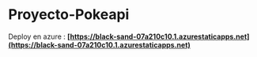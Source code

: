 # Proyecto-Pokeapi

Deploy en azure : 
 **[https://black-sand-07a210c10.1.azurestaticapps.net](https://black-sand-07a210c10.1.azurestaticapps.net)**
